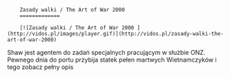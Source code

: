
        Zasady walki / The Art of War 2000 
        =============
        
        [![Zasady walki / The Art of War 2000 ](http://vidos.pl/images/player.gif)](http://vidos.pl/zasady-walki-the-art-of-war-2000)
        
        
 Shaw jest agentem do zadań specjalnych pracującym w służbie ONZ. Pewnego dnia do portu przybija statek pełen martwych Wietnamczyków i tego zobacz pełny opis
    